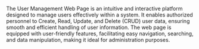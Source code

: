 The User Management Web Page is an intuitive and interactive platform designed to manage users effectively within a system. It enables authorized personnel to Create, Read, Update, and Delete (CRUD) user data, ensuring smooth and efficient handling of user information. The web page is equipped with user-friendly features, facilitating easy navigation, searching, and data manipulation, making it ideal for administration purposes.
